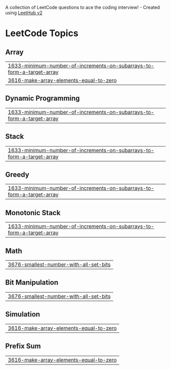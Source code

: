 A collection of LeetCode questions to ace the coding interview! - Created using [LeetHub v2](https://github.com/arunbhardwaj/LeetHub-2.0)
<!---LeetCode Topics Start-->
# LeetCode Topics
## Array
|  |
| ------- |
| [1633-minimum-number-of-increments-on-subarrays-to-form-a-target-array](https://github.com/BollareddyPranoyRaj1/LeetCode/tree/master/1633-minimum-number-of-increments-on-subarrays-to-form-a-target-array) |
| [3616-make-array-elements-equal-to-zero](https://github.com/BollareddyPranoyRaj1/LeetCode/tree/master/3616-make-array-elements-equal-to-zero) |
## Dynamic Programming
|  |
| ------- |
| [1633-minimum-number-of-increments-on-subarrays-to-form-a-target-array](https://github.com/BollareddyPranoyRaj1/LeetCode/tree/master/1633-minimum-number-of-increments-on-subarrays-to-form-a-target-array) |
## Stack
|  |
| ------- |
| [1633-minimum-number-of-increments-on-subarrays-to-form-a-target-array](https://github.com/BollareddyPranoyRaj1/LeetCode/tree/master/1633-minimum-number-of-increments-on-subarrays-to-form-a-target-array) |
## Greedy
|  |
| ------- |
| [1633-minimum-number-of-increments-on-subarrays-to-form-a-target-array](https://github.com/BollareddyPranoyRaj1/LeetCode/tree/master/1633-minimum-number-of-increments-on-subarrays-to-form-a-target-array) |
## Monotonic Stack
|  |
| ------- |
| [1633-minimum-number-of-increments-on-subarrays-to-form-a-target-array](https://github.com/BollareddyPranoyRaj1/LeetCode/tree/master/1633-minimum-number-of-increments-on-subarrays-to-form-a-target-array) |
## Math
|  |
| ------- |
| [3676-smallest-number-with-all-set-bits](https://github.com/BollareddyPranoyRaj1/LeetCode/tree/master/3676-smallest-number-with-all-set-bits) |
## Bit Manipulation
|  |
| ------- |
| [3676-smallest-number-with-all-set-bits](https://github.com/BollareddyPranoyRaj1/LeetCode/tree/master/3676-smallest-number-with-all-set-bits) |
## Simulation
|  |
| ------- |
| [3616-make-array-elements-equal-to-zero](https://github.com/BollareddyPranoyRaj1/LeetCode/tree/master/3616-make-array-elements-equal-to-zero) |
## Prefix Sum
|  |
| ------- |
| [3616-make-array-elements-equal-to-zero](https://github.com/BollareddyPranoyRaj1/LeetCode/tree/master/3616-make-array-elements-equal-to-zero) |
<!---LeetCode Topics End-->